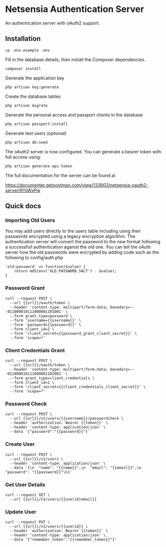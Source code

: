 # Netsensia Authentication Server

An authentication server with oAuth2 support.
 
## Installation

	cp .env.example .env
	
Fill in the database details, then install the Composer dependencies.

	composer install
	
Generate the application key

    php artisan key:generate

Create the database tables

	php artisan migrate
	
Generate the personal access and passport clients in the database

	php artisan passport:install
	
Generate test users (optional)

	php artisan db:seed
	
The oAuth2 server is now configured. You can generate a bearer token with full access using:

	php artisan generate-api-token
	
The full documentation for the server can be found at 

https://documenter.getpostman.com/view/133903/netsensia-oauth2-server/6YsWxPw

## Quick docs

### Importing Old Users

You may add users directly to the users table including using their passwords encrypted using a legacy encryption algorithm. The authentication server will convert the password to the new
format following a successfull authentication against the old one. You can tell the oAuth server how the old passwords were encrypted by adding code such as the following to config/auth.php

	'old-password' => function($value) {
        return md5(env('OLD_PASSWORD_SALT') . $value);
    }
 
### Password Grant

    curl --request POST \
      --url {{url}}/oauth/token \
      --header 'content-type: multipart/form-data; boundary=---011000010111000001101001' \
      --form grant_type=password \
      --form 'username={{username}}' \
      --form 'password={{password}}' \
      --form client_id=2 \
      --form 'client_secret={{password_grant_client_secret}}' \
      --form 'scope=*'

### Client Credentials Grant

    curl --request POST \
      --url {{url}}/oauth/token \
      --header 'content-type: multipart/form-data; boundary=---011000010111000001101001' \
      --form grant_type=client_credentials \
      --form client_id=1 \
      --form 'client_secret={{client_credentials_client_secret}}' \
      --form 'scope=*'
      
### Password Check

	curl --request POST \
	  --url {{url}}/v1/users/{{username}}/passwordcheck \
	  --header 'authorization: Bearer {{token}}' \
	  --header 'content-type: application/json' \
	  --data '{"password":"{{password}}"}'
	  
### Create User

	curl --request POST \
	  --url {{url}}/v1/users \
	  --header 'content-type: application/json' \
	  --data '{\n  "name": "{{name}}",\n  "email": "{{email}}",\n  "password": "{{password}}"\n}'
	  
### Get User Details

	curl --request GET \
	  --url {{url}}/v1/users/{{userid|email}}
	  
### Update User

	curl --request PUT \
	  --url {{url}}/v1/users/{{userid}} \
	  --header 'authorization: Bearer {{token}}' \
	  --header 'content-type: application/json' \
	  --data '{"remember_token":"{{remember_token}}"}'
	  